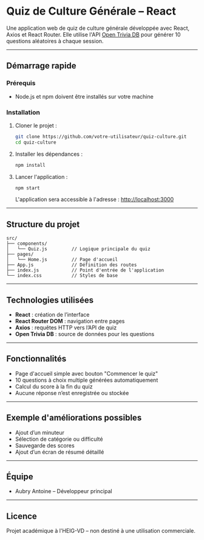 # Quiz de Culture Générale – React

Une application web de quiz de culture générale développée avec React, Axios et React Router. Elle utilise l'API [Open Trivia DB](https://opentdb.com/) pour générer 10 questions aléatoires à chaque session.

---

## Démarrage rapide

### Prérequis

- Node.js et npm doivent être installés sur votre machine

### Installation

1. Cloner le projet :

   ```bash
   git clone https://github.com/votre-utilisateur/quiz-culture.git
   cd quiz-culture
   ```

2. Installer les dépendances :

   ```bash
   npm install
   ```

3. Lancer l'application :

   ```bash
   npm start
   ```

   L'application sera accessible à l'adresse : [http://localhost:3000](http://localhost:3000)

---

## Structure du projet

```
src/
├── components/
│   └── Quiz.js         // Logique principale du quiz
├── pages/
│   └── Home.js         // Page d'accueil
├── App.js              // Définition des routes
├── index.js            // Point d'entrée de l'application
└── index.css           // Styles de base
```

---

## Technologies utilisées

- **React** : création de l’interface
- **React Router DOM** : navigation entre pages
- **Axios** : requêtes HTTP vers l’API de quiz
- **Open Trivia DB** : source de données pour les questions

---

## Fonctionnalités

- Page d'accueil simple avec bouton "Commencer le quiz"
- 10 questions à choix multiple générées automatiquement
- Calcul du score à la fin du quiz
- Aucune réponse n’est enregistrée ou stockée

---

## Exemple d'améliorations possibles

- Ajout d’un minuteur
- Sélection de catégorie ou difficulté
- Sauvegarde des scores
- Ajout d’un écran de résumé détaillé

---

## Équipe

- Aubry Antoine – Développeur principal

---

## Licence

Projet académique à l'HEIG-VD – non destiné à une utilisation commerciale.